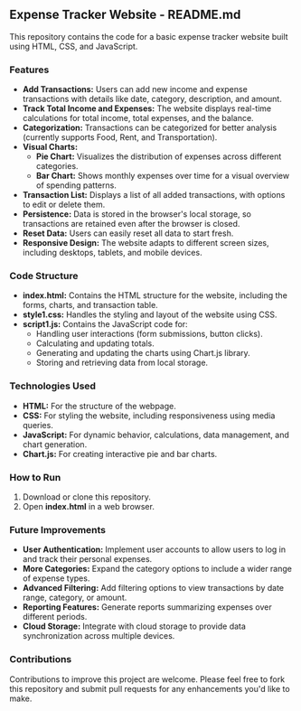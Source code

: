 ## Expense Tracker Website - README.md

This repository contains the code for a basic expense tracker website built using HTML, CSS, and JavaScript. 

### Features

* **Add Transactions:** Users can add new income and expense transactions with details like date, category, description, and amount.
* **Track Total Income and Expenses:** The website displays real-time calculations for total income, total expenses, and the balance.
* **Categorization:** Transactions can be categorized for better analysis (currently supports Food, Rent, and Transportation).
* **Visual Charts:** 
    * **Pie Chart:** Visualizes the distribution of expenses across different categories.
    * **Bar Chart:** Shows monthly expenses over time for a visual overview of spending patterns.
* **Transaction List:**  Displays a list of all added transactions, with options to edit or delete them.
* **Persistence:** Data is stored in the browser's local storage, so transactions are retained even after the browser is closed.
* **Reset Data:** Users can easily reset all data to start fresh.
* **Responsive Design:** The website adapts to different screen sizes, including desktops, tablets, and mobile devices.

### Code Structure

* **index.html:** Contains the HTML structure for the website, including the forms, charts, and transaction table.
* **style1.css:**  Handles the styling and layout of the website using CSS.
* **script1.js:**  Contains the JavaScript code for:
    * Handling user interactions (form submissions, button clicks).
    * Calculating and updating totals.
    * Generating and updating the charts using Chart.js library.
    * Storing and retrieving data from local storage.

### Technologies Used

* **HTML:** For the structure of the webpage.
* **CSS:** For styling the website, including responsiveness using media queries.
* **JavaScript:** For dynamic behavior, calculations, data management, and chart generation.
* **Chart.js:** For creating interactive pie and bar charts.

### How to Run

1. Download or clone this repository.
2. Open **index.html** in a web browser.

### Future Improvements

* **User Authentication:** Implement user accounts to allow users to log in and track their personal expenses.
* **More Categories:**  Expand the category options to include a wider range of expense types.
* **Advanced Filtering:**  Add filtering options to view transactions by date range, category, or amount.
* **Reporting Features:**  Generate reports summarizing expenses over different periods.
* **Cloud Storage:** Integrate with cloud storage to provide data synchronization across multiple devices.

### Contributions

Contributions to improve this project are welcome. 
Please feel free to fork this repository and submit pull requests for any enhancements you'd like to make.
